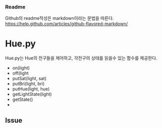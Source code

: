 ### Readme

Github의 readme작성은 markdown이라는 문법을 따른다. https://help.github.com/articles/github-flavored-markdown/

# Hue.py
Hue.py는 Hue의 전구들을 제어하고, 각전구의 상태를 읽을수 있는 함수를 제공한다.

* on(light)
* off(light
* putSat(light, sat)
* putBri(light, bri)
* putHue(light, hue)
* getLightState(light)
* getState()
* 




## Issue
